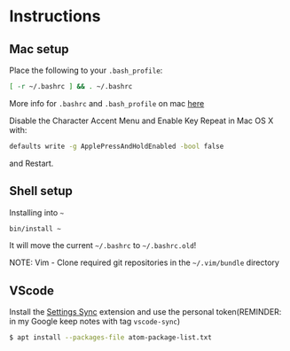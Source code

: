 # Instructions

## Mac setup

Place the following to your `.bash_profile`:
```bash
[ -r ~/.bashrc ] && . ~/.bashrc
```
More info for `.bashrc` and `.bash_profile` on mac [here](https://scriptingosx.com/2017/04/about-bash_profile-and-bashrc-on-macos/)

Disable the Character Accent Menu and Enable Key Repeat in Mac OS X with:
```bash
defaults write -g ApplePressAndHoldEnabled -bool false
```
and Restart.

## Shell setup

Installing into `~`
```bash
bin/install ~
```
It will move the current `~/.bashrc` to `~/.bashrc.old`!

NOTE: Vim - Clone required git repositories in the `~/.vim/bundle` directory

## VScode

Install the [Settings Sync](https://marketplace.visualstudio.com/items?itemName=Shan.code-settings-sync) extension and use
the personal token(REMINDER: in my Google keep notes with tag `vscode-sync`)

```bash
$ apt install --packages-file atom-package-list.txt
```
